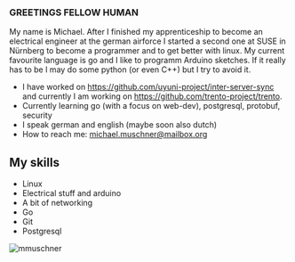 ### GREETINGS FELLOW HUMAN

My name is Michael. After I finished my apprenticeship to become an electrical engineer at the german airforce I started a second one at SUSE in Nürnberg to become a programmer and to get better with linux.
My current favourite language is go and I like to programm Arduino sketches. If it really has to be I may do some python (or even C++) but I try to avoid it. 

* I have worked on https://github.com/uyuni-project/inter-server-sync and currently I am working on https://github.com/trento-project/trento.
* Currently learning go (with a focus on web-dev), postgresql, protobuf, security
* I speak german and english (maybe soon also dutch)
* How to reach me: michael.muschner@mailbox.org

## My skills

* Linux 
* Electrical stuff and arduino
* A bit of networking
* Go
* Git 
* Postgresql


![mmuschner](https://github-readme-stats.vercel.app/api?username=mmuschner&show_icons=true)
